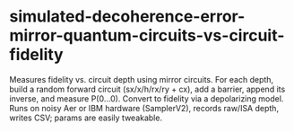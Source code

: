 # simulated-decoherence-error-mirror-quantum-circuits-vs-circuit-fidelity
Measures fidelity vs. circuit depth using mirror circuits. For each depth, build a random forward circuit (sx/x/h/rx/ry + cx), add a barrier, append its inverse, and measure P(0…0). Convert to fidelity via a depolarizing model. Runs on noisy Aer or IBM hardware (SamplerV2), records raw/ISA depth, writes CSV; params are easily tweakable.
